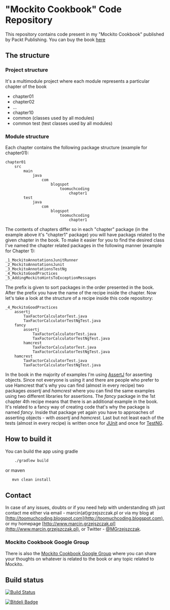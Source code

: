 "Mockito Cookbook" Code Repository
=================================

This repository contains code present in my "Mockito Cookbook" published by Packt Publishing. You can buy the book [here](https://www.packtpub.com/mockito-cookbook/book)

The structure
-------------

### Project structure

It's a multimodule project where each module represents a particular chapter of the book

- chapter01
- chapter02
- ...
- chapter10
- common (classes used by all modules)
- common test (test classes used by all modules)

### Module structure
Each chapter contains the following package structure (example for chapter01):

```
chapter01
    src
        main
            java
                com
                    blogspot
                        toomuchcoding
                            chapter1
        test
            java
                com
                    blogspot
                        toomuchcoding
                            chapter1
```

The contents of chapters differ so in each "chapter" package (in the example above it's "chapter1" package)
you will have packags related to the given chapter in the book. To make it easier for you to find the desired
class I've named the chapter related packages in the following manner (example for Chapter 1):

```
_1_MockitoAnnotationsJunitRunner
_2_MockitoAnnotationsJunit
_3_MockitoAnnotationsTestNg
_4_MockitoGoodPractices
_5_AddingMockitoHintsToExceptionMessages
```

The prefix is given to sort packages in the order presented in the book. After the prefix you have the name of
the recipe inside the chapter. Now let's take a look at the structure of a recipe inside this code repository:

```
_4_MockitoGoodPractices
    assertj
        TaxFactorCalculatorTest.java
        TaxFactorCalculatorTestNgTest.java
    fancy
        assertj
            TaxFactorCalculatorTest.java
            TaxFactorCalculatorTestNgTest.java
        hamcrest
            TaxFactorCalculatorTest.java
            TaxFactorCalculatorTestNgTest.java
    hamcrest
        TaxFactorCalculatorTest.java
        TaxFactorCalculatorTestNgTest.java
```

In the book in the majority of examples I'm using [AssertJ](http://joel-costigliola.github.io/assertj/assertj-core.html)
for asserting objects. Since not everyone is using it and there are people who prefer to use Hamcrest that's why
you can find (almost in every recipe) two packages *assertj* and *hamcrest* where you can find the same examples
using two different libraries for assertions. The *fancy* package in the 1st chapter 4th recipe means that there
is an additional example in the book. It's related to a fancy way of creating code that's why the package is named
*fancy*. Inside that package yet again you have to approaches of asserting objects - with *assertj* and *hamcrest*.
Last but not least each of the tests (almost in every recipe) is written once for [JUnit](http://junit.org/)
and once for [TestNG](http://testng.org/doc/index.html).

How to build it
--------------

You can build the app using gradle

```bash
    ./gradlew build
```

or maven

```bash
   mvn clean install
```

Contact
--------------
In case of any issues, doubts or if you need help with understanding sth just contact me either via email - marcin(at)grzejszczak.pl or via my blog at [http://toomuchcoding.blogspot.com](http://toomuchcoding.blogspot.com), or my homepage [http://www.marcin.grzejszczak.pl](http://www.marcin.grzejszczak.pl), or Twitter - [@MGrzejszczak](http://twitter.com/MGrzejszczak).

### Mockito Cookbook Google Group
There is also the [Mockito Cookbook Google Group](https://groups.google.com/forum/#!forum/mockito-cookbook) where you can share your thoughts on whatever is related to the book or any topic related to Mockito.

Build status
--------------
[![Build Status](https://travis-ci.org/marcingrzejszczak/mockito-cookbook.svg?branch=master)](https://travis-ci.org/marcingrzejszczak/mockito-cookbook)



[![Bitdeli Badge](https://d2weczhvl823v0.cloudfront.net/marcingrzejszczak/mockito-cookbook/trend.png)](https://bitdeli.com/free "Bitdeli Badge")

